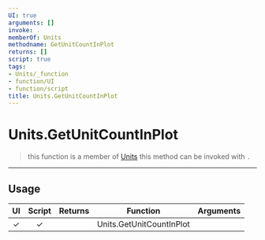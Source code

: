 ```yaml
---
UI: true
arguments: []
invoke: .
memberOf: Units
methodname: GetUnitCountInPlot
returns: []
script: true
tags:
- Units/_function
- function/UI
- function/script
title: Units.GetUnitCountInPlot
---
```

# Units.GetUnitCountInPlot
> this function is a member of [Units](civ-6/lua/Units.md)
> this method can be invoked with `.`
-----
## Usage
|  UI | Script | Returns | Function | Arguments |
|:---:|:------:|-------:|:--------:|:---------|
|✓|✓||Units.GetUnitCountInPlot||
